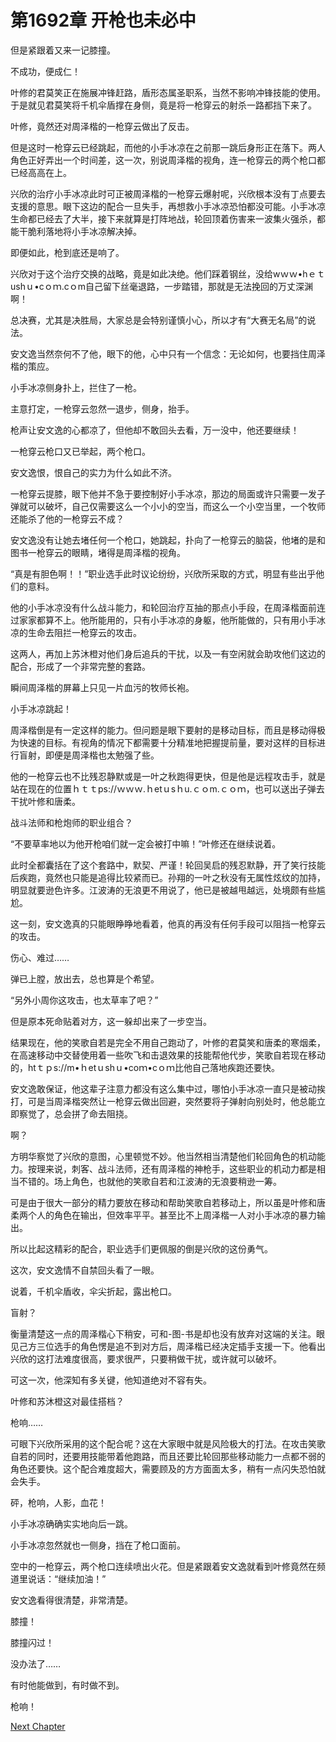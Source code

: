 # 第1692章 开枪也未必中

但是紧跟着又来一记膝撞。

不成功，便成仁！

叶修的君莫笑正在施展冲锋赶路，盾形态属圣职系，当然不影响冲锋技能的使用。于是就见君莫笑将千机伞盾撑在身侧，竟是将一枪穿云的射杀一路都挡下来了。

叶修，竟然还对周泽楷的一枪穿云做出了反击。

但是这时一枪穿云已经跳起，而他的小手冰凉在之前那一跳后身形正在落下。两人角色正好弄出一个时间差，这一次，别说周泽楷的视角，连一枪穿云的两个枪口都已经高高在上。

兴欣的治疗小手冰凉此时可正被周泽楷的一枪穿云爆射呢，兴欣根本没有丁点要去支援的意思。眼下这边的配合一旦失手，再想救小手冰凉恐怕都没可能。小手冰凉生命都已经去了大半，接下来就算是打阵地战，轮回顶着伤害来一波集火强杀，都能干脆利落地将小手冰凉解决掉。

即便如此，枪到底还是响了。

兴欣对于这个治疗交换的战略，竟是如此决绝。他们踩着钢丝，没给wｗｗ•hｅｔushｕ•cｏｍ.cｏm自己留下丝毫退路，一步踏错，那就是无法挽回的万丈深渊啊！

总决赛，尤其是决胜局，大家总是会特别谨慎小心，所以才有“大赛无名局”的说法。

安文逸当然奈何不了他，眼下的他，心中只有一个信念：无论如何，也要挡住周泽楷的策应。

小手冰凉侧身扑上，拦住了一枪。

主意打定，一枪穿云忽然一退步，侧身，抬手。

枪声让安文逸的心都凉了，但他却不敢回头去看，万一没中，他还要继续！

一枪穿云枪口又已举起，两个枪口。

安文逸恨，恨自己的实力为什么如此不济。

一枪穿云提膝，眼下他并不急于要控制好小手冰凉，那边的局面或许只需要一发子弹就可以破坏，自己仅需要这么一个小小的空当，而这么一个小空当里，一个牧师还能杀了他的一枪穿云不成？

安文逸没有让她去堵任何一个枪口，她跳起，扑向了一枪穿云的脑袋，他堵的是和图书一枪穿云的眼睛，堵得是周泽楷的视角。

“真是有胆色啊！！”职业选手此时议论纷纷，兴欣所采取的方式，明显有些出乎他们的意料。

他的小手冰凉没有什么战斗能力，和轮回治疗互抽的那点小手段，在周泽楷面前连过家家都算不上。他所能用的，只有小手冰凉的身躯，他所能做的，只有用小手冰凉的生命去阻拦一枪穿云的攻击。

这两人，再加上苏沐橙对他们身后追兵的干扰，以及一有空闲就会助攻他们这边的配合，形成了一个非常完整的套路。

瞬间周泽楷的屏幕上只见一片血污的牧师长袍。

小手冰凉跳起！

周泽楷倒是有一定这样的能力。但问题是眼下要射的是移动目标，而且是移动得极为快速的目标。有视角的情况下都需要十分精准地把握提前量，要对这样的目标进行盲射，即便是周泽楷也太勉强了些。

他的一枪穿云也不比残忍静默或是一叶之秋跑得更快，但是他是远程攻击手，就是站在现在的位置ｈｔｔps://ｗｗｗ.ｈetｕsｈu.ｃｏm.ｃｏｍ，也可以送出子弹去干扰叶修和唐柔。

战斗法师和枪炮师的职业组合？

“不要草率地以为他开枪咱们就一定会被打中嘛！”叶修还在继续说着。

此时全都囊括在了这个套路中，默契、严谨！轮回吴启的残忍默静，开了笑行技能后疾跑，竟然也只能是追得比较紧而已。孙翔的一叶之秋没有无属性炫纹的加持，明显就要逊色许多。江波涛的无浪更不用说了，他已是被越甩越远，处境颇有些尴尬。

这一刻，安文逸真的只能眼睁睁地看着，他真的再没有任何手段可以阻挡一枪穿云的攻击。

伤心、难过……

弹已上膛，放出去，总也算是个希望。

“另外小周你这攻击，也太草率了吧？”

但是原本死命贴着对方，这一躲却出来了一步空当。

结果现在，他的笑歌自若是完全不用自己跑动了，叶修的君莫笑和唐柔的寒烟柔，在高速移动中交替使用着一些吹飞和击退效果的技能帮他代步，笑歌自若现在移动的，htｔｐs://m•ｈetｕshｕ•coｍ•cｏｍ比他自己落地疾跑还要快。

安文逸敢保证，他这辈子注意力都没有这么集中过，哪怕小手冰凉一直只是被动挨打，可是当周泽楷突然让一枪穿云做出回避，突然要将子弹射向别处时，他总能立即察觉了，总会拼了命去阻挠。

啊？

方明华察觉了兴欣的意图，心里顿觉不妙。他当然相当清楚他们轮回角色的机动能力。按理来说，刺客、战斗法师，还有周泽楷的神枪手，这些职业的机动力都是相当不错的。场上角色，也就他的笑歌自若和江波涛的无浪要稍逊一筹。

可是由于很大一部分的精力要放在移动和帮助笑歌自若移动上，所以虽是叶修和唐柔两个人的角色在输出，但效率平平。甚至比不上周泽楷一人对小手冰凉的暴力输出。

所以比起这精彩的配合，职业选手们更佩服的倒是兴欣的这份勇气。

这次，安文逸情不自禁回头看了一眼。

说着，千机伞盾收，伞尖折起，露出枪口。

盲射？

衡量清楚这一点的周泽楷心下稍安，可和-图-书是却也没有放弃对这端的关注。眼见己方三位选手的角色愣是追不到对方后，周泽楷已经决定插手支援一下。他看出兴欣的这打法难度很高，要求很严，只要稍做干扰，或许就可以破坏。

可这一次，他深知有多关键，他知道绝对不容有失。

叶修和苏沐橙这对最佳搭档？

枪响……

可眼下兴欣所采用的这个配合呢？这在大家眼中就是风险极大的打法。在攻击笑歌自若的同时，还要用技能带着他跑路，而且还要比轮回那些移动能力一点都不弱的角色还要快。这个配合难度超大，需要顾及的方方面面太多，稍有一点闪失恐怕就会失手。

砰，枪响，人影，血花！

小手冰凉确确实实地向后一跳。

小手冰凉忽然就也一侧身，挡在了枪口面前。

空中的一枪穿云，两个枪口连续喷出火花。但是紧跟着安文逸就看到叶修竟然在频道里说话：“继续加油！”

安文逸看得很清楚，非常清楚。

膝撞！

膝撞闪过！

没办法了……

有时他能做到，有时做不到。

枪响！



[Next Chapter](%E7%AC%AC1693%E7%AB%A0%20%E5%8F%8C%E6%9E%AA%E9%BD%90%E5%8F%91.md)